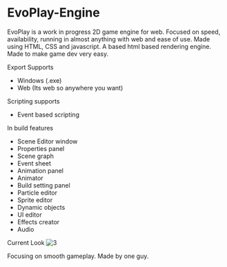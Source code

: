 # EvoPlay-Engine
EvoPlay is a work in progress 2D game engine for web. Focused on speed, availability, running in almost anything with web and ease of use. Made using HTML, CSS and javascript. A based html based rendering engine. Made to make game dev very easy.


Export Supports

* Windows (.exe)
* Web (Its web so anywhere you want)
  
Scripting supports

* Event based scripting
  
In build features

* Scene Editor window
* Properties panel
* Scene graph
* Event sheet
* Animation panel
* Animator
* Build setting panel
* Particle editor
* Sprite editor
* Dynamic objects
* UI editor
* Effects creator
* Audio

Current Look
![3](https://github.com/LordManjush/EvoPlay-Engine/assets/133102637/5d7cd194-d1c5-4725-8869-292df5e52a5c)


Focusing on smooth gameplay. Made by one guy.
